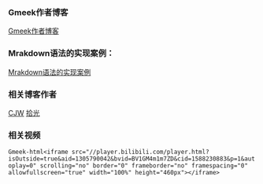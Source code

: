 ### Gmeek作者博客
[Gmeek作者博客](https://blog.meekdai.com)

### Mrakdown语法的实现案例：
[Mrakdown语法的实现案例](https://diyingisader.github.io/zang_diying.github.io/post/guan-yu-Gmeek%20-bo-ke-%20-%20-dai-ma-%E3%80%81-zhu-ye-she-zhi-de-meng-xin-jiao-cheng.html)

### 相关博客作者
[CJW](https://blog.freeblock.cn/)        [拾光](https://blog.mado.us.kg/)
### 相关视频

`Gmeek-html<iframe src="//player.bilibili.com/player.html?isOutside=true&aid=1305790042&bvid=BV1GM4m1m7ZD&cid=1588230883&p=1&autoplay=0" scrolling="no" border="0" frameborder="no" framespacing="0" allowfullscreen="true" width="100%" height="460px"></iframe>`